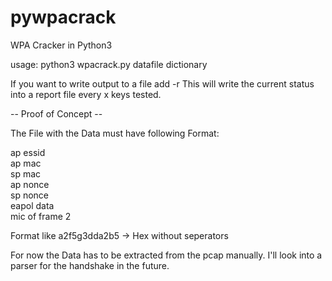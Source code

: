 # pywpacrack
WPA Cracker in Python3

usage: python3 wpacrack.py datafile dictionary

If you want to write output to a file add -r <frequency>
This will write the current status into a report file every x keys tested.

-- Proof of Concept --

The File with the Data must have following Format:

ap essid<br>
ap mac<br>
sp mac<br>
ap nonce<br>
sp nonce<br>
eapol data<br>
mic of frame 2<br>

Format like a2f5g3dda2b5 -> Hex without seperators

For now the Data has to be extracted from the pcap manually.
I'll look into a parser for the handshake in the future.
